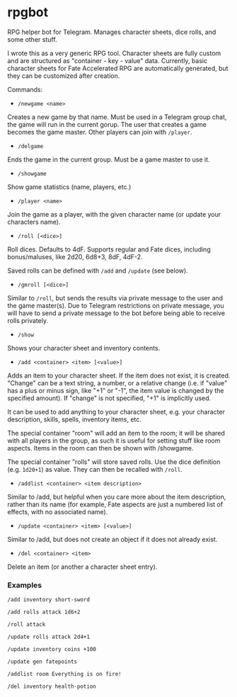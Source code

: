# rpgbot
RPG helper bot for Telegram. Manages character sheets, dice rolls, and some other stuff.

I wrote this as a very generic RPG tool. Character sheets are fully custom and are structured as "container - key - value" data. Currently, basic character sheets for Fate Accelerated RPG are automatically generated, but they can be customized after creation.

Commands:

  - `/newgame <name>`

Creates a new game by that name. Must be used in a Telegram group chat, the game will run in the current gorup. The user that creates a game becomes the game master. Other players can join with `/player`.

  - `/delgame`

Ends the game in the current group. Must be a game master to use it.

  - `/showgame`

Show game statistics (name, players, etc.)

  - `/player <name>`

Join the game as a player, with the given character name (or update your characters name).

  - `/roll [<dice>]`

Roll dices. Defaults to 4dF. Supports regular and Fate dices, including bonus/maluses, like 2d20, 6d8+3, 8dF, 4dF-2.

Saved rolls can be defined with `/add` and `/update` (see below).

  - `/gmroll [<dice>]`

Similar to `/roll`, but sends the results via private message to the user and the game master(s). Due to Telegram restrictions on private message, you will have to send a private message to the bot before being able to receive rolls privately.

  - `/show`

Shows your character sheet and inventory contents.

  - `/add <container> <item> [<value>]`

Adds an item to your character sheet. If the item does not exist, it is created. "Change" can be a text string, a number, or a relative change (i.e. if "value" has a plus or minus sign, like "+1" or "-1", the item value is changed by the specified amount). If "change" is not specified, "+1" is implicitly used.

It can be used to add anything to your character sheet, e.g. your character description, skills, spells, inventory items, etc.

The special container "room" will add an item to the room; it will be shared with all players in the group, as such it is useful for setting stuff like room aspects. Items in the room can then be shown with /showgame.

The special container "rolls" will store saved rolls. Use the dice definition (e.g. `1d20+1`) as value. They can then be recalled with `/roll`.

  - `/addlist <container> <item description>`

Similar to /add, but helpful when you care more about the item description, rather than its name (for example, Fate aspects are just a numbered list of effects, with no associated name).

  - `/update <container> <item> [<value>]`

Similar to /add, but does not create an object if it does not already exist.

  - `/del <container> <item>`

Delete an item (or another a character sheet entry). 

### Examples

`/add inventory short-sword`

`/add rolls attack 1d6+2`

`/roll attack`

`/update rolls attack 2d4+1`

`/update inventory coins +100`

`/update gen fatepoints`

`/addlist room Everything is on fire!`

`/del inventory health-potion`

